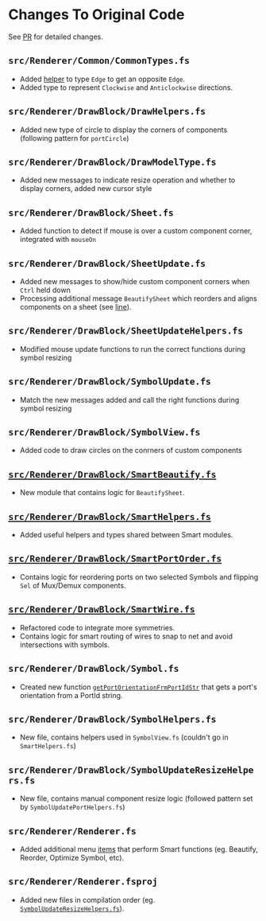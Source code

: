# Changes To Original Code
See [PR](https://github.com/dharmilshah99/hlp23-team2/pull/40/files) for detailed changes.

## `src/Renderer/Common/CommonTypes.fs`
- Added [helper](https://github.com/dharmilshah99/hlp23-team2/blob/3d7b9095c238fc0871c6f800913f4db0c78a4d17/src/Renderer/Common/CommonTypes.fs#L261) to type `Edge` to get an opposite `Edge`.
- Added type to represent `Clockwise` and `Anticlockwise` directions.
## `src/Renderer/DrawBlock/DrawHelpers.fs`
- Added new type of circle to display the corners of components (following pattern for `portCircle`)
## `src/Renderer/DrawBlock/DrawModelType.fs`
- Added new messages to indicate resize operation and whether to display corners, added new cursor style
## `src/Renderer/DrawBlock/Sheet.fs`
- Added function to detect if mouse is over a custom component corner, integrated with `mouseOn`
## `src/Renderer/DrawBlock/SheetUpdate.fs`
- Added new messages to show/hide custom component corners when `Ctrl` held down
- Processing additional message `BeautifySheet` which reorders and aligns components on a sheet (see [line](https://github.com/dharmilshah99/hlp23-team2/blob/3d7b9095c238fc0871c6f800913f4db0c78a4d17/src/Renderer/DrawBlock/SheetUpdate.fs#LL804C6-L804C6)).
## `src/Renderer/DrawBlock/SheetUpdateHelpers.fs`
- Modified mouse update functions to run the correct functions during symbol resizing 
## `src/Renderer/DrawBlock/SymbolUpdate.fs`
- Match the new messages added and call the right functions during symbol resizing
## `src/Renderer/DrawBlock/SymbolView.fs`
- Added code to draw circles on the conrners of custom components
## [`src/Renderer/DrawBlock/SmartBeautify.fs`](https://github.com/dharmilshah99/hlp23-team2/blob/3d7b9095c238fc0871c6f800913f4db0c78a4d17/src/Renderer/DrawBlock/SmartBeautify.fs#L1)
- New module that contains logic for `BeautifySheet`.

## [`src/Renderer/DrawBlock/SmartHelpers.fs`](https://github.com/dharmilshah99/hlp23-team2/blob/3d7b9095c238fc0871c6f800913f4db0c78a4d17/src/Renderer/DrawBlock/SmartHelpers.fs#LL48)
- Added useful helpers and types shared between Smart modules.

## [`src/Renderer/DrawBlock/SmartPortOrder.fs`](https://github.com/dharmilshah99/hlp23-team2/blob/3d7b9095c238fc0871c6f800913f4db0c78a4d17/src/Renderer/DrawBlock/SmartPortOrder.fs#L1)
- Contains logic for reordering ports on two selected Symbols and flipping `Sel` of Mux/Demux components.

## [`src/Renderer/DrawBlock/SmartWire.fs`](https://github.com/dharmilshah99/hlp23-team2/blob/3d7b9095c238fc0871c6f800913f4db0c78a4d17/src/Renderer/DrawBlock/SmartWire.fs)
- Refactored code to integrate more symmetries.
- Contains logic for smart routing of wires to snap to net and avoid intersections with symbols.

## `src/Renderer/DrawBlock/Symbol.fs`
- Created new function [`getPortOrientationFrmPortIdStr`](https://github.com/dharmilshah99/hlp23-team2/blob/3d7b9095c238fc0871c6f800913f4db0c78a4d17/src/Renderer/DrawBlock/Symbol.fs#L846) that gets a port's orientation from a PortId string.  

## `src/Renderer/DrawBlock/SymbolHelpers.fs`
- New file, contains helpers used in `SymbolView.fs` (couldn't go in `SmartHelpers.fs`)

## `src/Renderer/DrawBlock/SymbolUpdateResizeHelpers.fs`
- New file, contains manual component resize logic (followed pattern set by `SymbolUpdatePortHelpers.fs`)

## `src/Renderer/Renderer.fs`
- Added additional menu [items](https://github.com/dharmilshah99/hlp23-team2/blob/3d7b9095c238fc0871c6f800913f4db0c78a4d17/src/Renderer/Renderer.fs#L239) that perform Smart functions (eg. Beautify, Reorder, Optimize Symbol, etc).

## `src/Renderer/Renderer.fsproj`
- Added new files in compilation order (eg. [`SymbolUpdateResizeHelpers.fs`](https://github.com/dharmilshah99/hlp23-team2/blob/3d7b9095c238fc0871c6f800913f4db0c78a4d17/src/Renderer/Renderer.fsproj#L63)).
